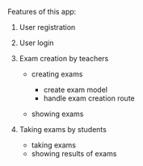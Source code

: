 Features of this app: 

1. User registration 
2. User login
3. Exam creation by teachers
   * creating exams
     * create exam model
     * handle exam creation route

   * showing exams
   
4. Taking exams by students
   * taking exams
   * showing results of exams